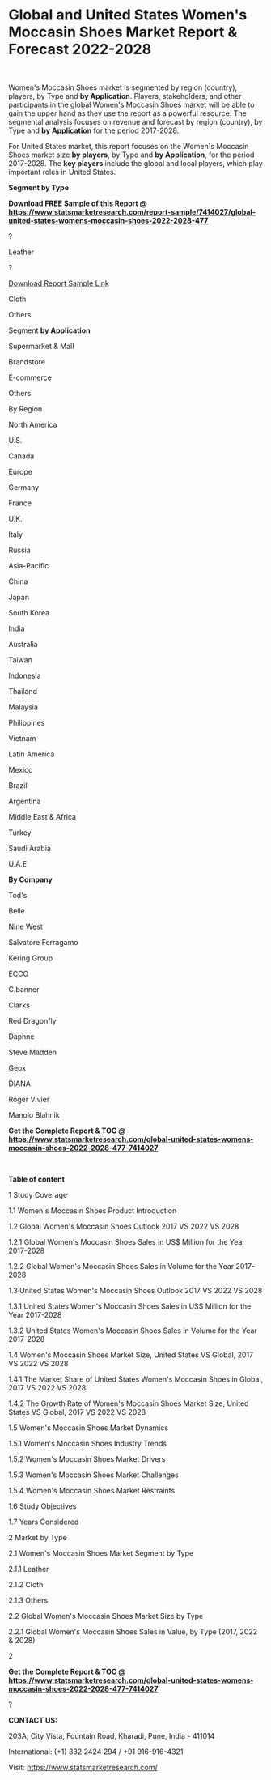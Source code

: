 <h1>Global and United States Women's Moccasin Shoes Market Report & Forecast 2022-2028</h1><br/><p>Women&#39;s Moccasin Shoes market is segmented by region (country), players, by Type and <strong>by Application</strong>. Players, stakeholders, and other participants in the global Women&#39;s Moccasin Shoes market will be able to gain the upper hand as they use the report as a powerful resource. The segmental analysis focuses on revenue and forecast by region (country), by Type and <strong>by Application</strong> for the period 2017-2028.</p>
 
 
 
 <p>For United States market, this report focuses on the Women&#39;s Moccasin Shoes market size <strong>by players</strong>, by Type and <strong>by Application</strong>, for the period 2017-2028. The <strong>key players</strong> include the global and local players, which play important roles in United States.</p>
 
 
 
 <p><strong>Segment by Type</strong></p>
 
 
 
 <div><b>Download FREE Sample of this Report @ <a href="https://www.statsmarketresearch.com/download-free-sample/7414027/global-united-states-womens-moccasin-shoes-2022-2028-477">https://www.statsmarketresearch.com/report-sample/7414027/global-united-states-womens-moccasin-shoes-2022-2028-477</a></b></div>
 
 
 
 <p>? </p>
 
 
 
 <p>Leather</p>
 
 
 
 <p>? </p>
 
 
 
 <p><a href="https://www.statsmarketresearch.com/download-free-sample/7414027/global-united-states-womens-moccasin-shoes-2022-2028-477">Download Report Sample Link</a></p>
 
 
 
 <p>Cloth</p>
 
 
 
 <p>Others</p>
 
 
 
 <p>Segment <strong>by Application</strong></p>
 
 
 
 <p>Supermarket & Mall</p>
 
 
 
 <p>Brandstore</p>
 
 
 
 <p>E-commerce</p>
 
 
 
 <p>Others</p>
 
 
 
 <p>By Region</p>
 
 
 
 <p>North America</p>
 
 
 
 <p>U.S.</p>
 
 
 
 <p>Canada</p>
 
 
 
 <p>Europe</p>
 
 
 
 <p>Germany</p>
 
 
 
 <p>France</p>
 
 
 
 <p>U.K.</p>
 
 
 
 <p>Italy</p>
 
 
 
 <p>Russia</p>
 
 
 
 <p>Asia-Pacific</p>
 
 
 
 <p>China</p>
 
 
 
 <p>Japan</p>
 
 
 
 <p>South Korea</p>
 
 
 
 <p>India</p>
 
 
 
 <p>Australia</p>
 
 
 
 <p>Taiwan</p>
 
 
 
 <p>Indonesia</p>
 
 
 
 <p>Thailand</p>
 
 
 
 <p>Malaysia</p>
 
 
 
 <p>Philippines</p>
 
 
 
 <p>Vietnam</p>
 
 
 
 <p>Latin America</p>
 
 
 
 <p>Mexico</p>
 
 
 
 <p>Brazil</p>
 
 
 
 <p>Argentina</p>
 
 
 
 <p>Middle East & Africa</p>
 
 
 
 <p>Turkey</p>
 
 
 
 <p>Saudi Arabia</p>
 
 
 
 <p>U.A.E</p>
 
 
 
 <p><strong>By Company</strong></p>
 
 
 
 <p>Tod&#39;s</p>
 
 
 
 <p>Belle</p>
 
 
 
 <p>Nine West</p>
 
 
 
 <p>Salvatore Ferragamo</p>
 
 
 
 <p>Kering Group</p>
 
 
 
 <p>ECCO</p>
 
 
 
 <p>C.banner</p>
 
 
 
 <p>Clarks</p>
 
 
 
 <p>Red Dragonfly</p>
 
 
 
 <p>Daphne</p>
 
 
 
 <p>Steve Madden</p>
 
 
 
 <p>Geox</p>
 
 
 
 <p>DIANA</p>
 
 
 
 <p>Roger Vivier</p>
 
 
 
 <p>Manolo Blahnik</p>
 
 
 
 <div><b>Get the Complete Report & TOC @ <a href="https://www.statsmarketresearch.com/global-united-states-womens-moccasin-shoes-2022-2028-477-7414027">https://www.statsmarketresearch.com/global-united-states-womens-moccasin-shoes-2022-2028-477-7414027</a></b></div>
 
 
 
 <p><br />
 
 <b>Table of content</b></p>
 
 
 
 <p>1 Study Coverage<br />
 
 1.1 Women&#39;s Moccasin Shoes Product Introduction<br />
 
 1.2 Global Women&#39;s Moccasin Shoes Outlook 2017 VS 2022 VS 2028<br />
 
 1.2.1 Global Women&#39;s Moccasin Shoes Sales in US$ Million for the Year 2017-2028<br />
 
 1.2.2 Global Women&#39;s Moccasin Shoes Sales in Volume for the Year 2017-2028<br />
 
 1.3 United States Women&#39;s Moccasin Shoes Outlook 2017 VS 2022 VS 2028<br />
 
 1.3.1 United States Women&#39;s Moccasin Shoes Sales in US$ Million for the Year 2017-2028<br />
 
 1.3.2 United States Women&#39;s Moccasin Shoes Sales in Volume for the Year 2017-2028<br />
 
 1.4 Women&#39;s Moccasin Shoes Market Size, United States VS Global, 2017 VS 2022 VS 2028<br />
 
 1.4.1 The Market Share of United States Women&#39;s Moccasin Shoes in Global, 2017 VS 2022 VS 2028<br />
 
 1.4.2 The Growth Rate of Women&#39;s Moccasin Shoes Market Size, United States VS Global, 2017 VS 2022 VS 2028<br />
 
 1.5 Women&#39;s Moccasin Shoes Market Dynamics<br />
 
 1.5.1 Women&#39;s Moccasin Shoes Industry Trends<br />
 
 1.5.2 Women&#39;s Moccasin Shoes Market Drivers<br />
 
 1.5.3 Women&#39;s Moccasin Shoes Market Challenges<br />
 
 1.5.4 Women&#39;s Moccasin Shoes Market Restraints<br />
 
 1.6 Study Objectives<br />
 
 1.7 Years Considered<br />
 
 2 Market by Type<br />
 
 2.1 Women&#39;s Moccasin Shoes Market Segment by Type<br />
 
 2.1.1 Leather<br />
 
 2.1.2 Cloth<br />
 
 2.1.3 Others<br />
 
 2.2 Global Women&#39;s Moccasin Shoes Market Size by Type<br />
 
 2.2.1 Global Women&#39;s Moccasin Shoes Sales in Value, by Type (2017, 2022 & 2028)<br />
 
 2</p>
 
 
 
 <div><b>Get the Complete Report & TOC @ <a href="https://www.statsmarketresearch.com/global-united-states-womens-moccasin-shoes-2022-2028-477-7414027">https://www.statsmarketresearch.com/global-united-states-womens-moccasin-shoes-2022-2028-477-7414027</a></b></div>
 
 
 
 <p>? </p>
 
 
 
 <p><b>CONTACT US:</b><br />
 
 203A, City Vista, Fountain Road, Kharadi, Pune, India - 411014<br />
 
 International: (+1) 332 2424 294 / +91 916-916-4321<br />
 
 Visit: <a href="https://www.statsmarketresearch.com/">https://www.statsmarketresearch.com/</a></p>